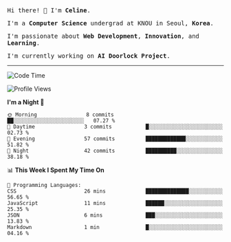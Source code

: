 <p><samp>Hi there! 👋 I'm <b>Celine</b>.</samp></p>
<p><samp>I'm a <b>Computer Science</b> undergrad at KNOU in Seoul, <b>Korea</b>.</samp></p>
<p><samp>I'm passionate about <b>Web Development</b>, <b>Innovation</b>, and <b>Learning</b>.</samp></p>
<p><samp>I'm currently working on <b>AI Doorlock Project</b>.</samp></p>
<hr>

<!--START_SECTION:celine-->
![Code Time](http://img.shields.io/badge/Code%20Time-21%20hrs%2031%20mins-blue)

![Profile Views](http://img.shields.io/badge/Profile%20Views-19-blue)

**I'm a Night 🦉** 

```text
🌞 Morning                8 commits           ██░░░░░░░░░░░░░░░░░░░░░░░   07.27 % 
🌆 Daytime                3 commits           █░░░░░░░░░░░░░░░░░░░░░░░░   02.73 % 
🌃 Evening                57 commits          █████████████░░░░░░░░░░░░   51.82 % 
🌙 Night                  42 commits          ██████████░░░░░░░░░░░░░░░   38.18 % 
```


📊 **This Week I Spent My Time On** 

```text
💬 Programming Languages: 
CSS                      26 mins             ██████████████░░░░░░░░░░░   56.65 % 
JavaScript               11 mins             ██████░░░░░░░░░░░░░░░░░░░   25.35 % 
JSON                     6 mins              ███░░░░░░░░░░░░░░░░░░░░░░   13.83 % 
Markdown                 1 min               █░░░░░░░░░░░░░░░░░░░░░░░░   04.16 % 
```


<!--END_SECTION:celine-->
